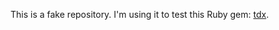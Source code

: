 This is a fake repository. I'm using it to test
this Ruby gem: [tdx](https://github.com/yegor256/tdx).
